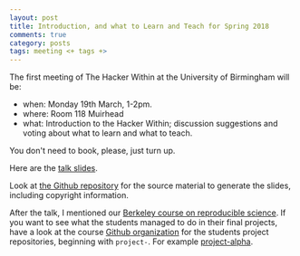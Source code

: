 ```yaml
---
layout: post
title: Introduction, and what to Learn and Teach for Spring 2018
comments: true
category: posts
tags: meeting <+ tags +>
---
```


The first meeting of The Hacker Within at the University of Birmingham will be:

* when: Monday 19th March, 1-2pm.
* where: Room 118 Muirhead
* what: Introduction to the Hacker Within; discussion suggestions and voting
  about what to learn and what to teach.

You don't need to book, please, just turn up.

Here are the [talk
slides](https://github.com/matthew-brett/thw-intro/blob/master/thw_uob.pdf).

Look at [the Github repository](https://github.com/matthew-brett/thw-intro)
for the source material to generate the slides, including copyright
information.

After the talk, I mentioned our [Berkeley course on reproducible
science](http://www.jarrodmillman.com/rcsds).  If you want to see what the
students managed to do in their final projects, have a look at the course
[Github organization](https://github.com/berkeley-stat159) for the students
project repositories, beginning with `project-`.  For example
[project-alpha](https://github.com/berkeley-stat159/project-alpha).

